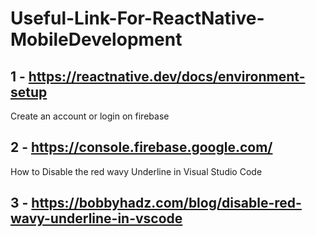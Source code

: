 # Useful-Link-For-ReactNative-MobileDevelopment


## 1 - https://reactnative.dev/docs/environment-setup

Create an account or login on firebase
## 2 - https://console.firebase.google.com/
    
How to Disable the red wavy Underline in Visual Studio Code
## 3 - https://bobbyhadz.com/blog/disable-red-wavy-underline-in-vscode

    
